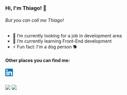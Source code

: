 ### Hi, I'm Thiago! 👋
###### But you can call me Thiago!

<!--
**leticiasvalle/leticiasvalle** is a ✨ _special_ ✨ repository because its `README.md` (this file) appears on your GitHub profile.
-->

- 🔭 I’m currently looking for a job in development area
- 🌱 I’m currently learning Front-End development
- ⚡ Fun fact: I'm a dog person 🐕

#### Other places you can find me:

<a href="https://www.linkedin.com/in/thiago-silva-383049192"><img align="left" src="https://github.com/leticiasvalle/leticiasvalle/blob/main/icones/linkedin.png?raw=true"/></a></br></br>

<p>
  <img align="center" src="https://github-readme-stats.vercel.app/api?username=thsilvar&count_private=true&show_icons=true" />
  <img align="center" src="https://github-readme-stats.vercel.app/api/top-langs/?username=thsilvar&layout=compacts" />
</p>

